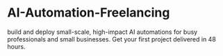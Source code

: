 # AI-Automation-Freelancing
build and deploy small-scale, high-impact AI automations for busy professionals and small businesses. Get your first project delivered in 48 hours.
